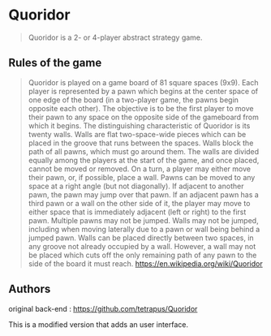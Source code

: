 # Quoridor

>Quoridor is a 2- or 4-player abstract strategy game.

## Rules of the game
>Quoridor is played on a game board of 81 square spaces (9x9). Each player is represented by a pawn which begins at the center space of one edge of the board (in a two-player game, the pawns begin opposite each other). The objective is to be the first player to move their pawn to any space on the opposite side of the gameboard from which it begins.
>The distinguishing characteristic of Quoridor is its twenty walls. Walls are flat two-space-wide pieces which can be placed in the groove that runs between the spaces. Walls block the path of all pawns, which must go around them. The walls are divided equally among the players at the start of the game, and once placed, cannot be moved or removed. On a turn, a player may either move their pawn, or, if possible, place a wall.
>Pawns can be moved to any space at a right angle (but not diagonally). If adjacent to another pawn, the pawn may jump over that pawn. If an adjacent pawn has a third pawn or a wall on the other side of it, the player may move to either space that is immediately adjacent (left or right) to the first pawn. Multiple pawns may not be jumped. Walls may not be jumped, including when moving laterally due to a pawn or wall being behind a jumped pawn.
>Walls can be placed directly between two spaces, in any groove not already occupied by a wall. However, a wall may not be placed which cuts off the only remaining path of any pawn to the side of the board it must reach.
https://en.wikipedia.org/wiki/Quoridor

## Authors
original back-end : https://github.com/tetrapus/Quoridor

This is a modified version that adds an user interface.
